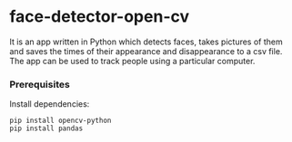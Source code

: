 # face-detector-open-cv

It is an app written in Python which detects faces, takes pictures of them and saves the times of their appearance and disappearance to a csv file.
The app can be used to track people using a particular computer.

### Prerequisites

Install dependencies:

```
pip install opencv-python
pip install pandas
```

